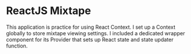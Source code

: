 # ReactJS Mixtape
This application is practice for using React Context. I set up a Context globally to store mixtape viewing settings. 
I included a dedicated wrapper component for its Provider that sets up React state and state updater function.
